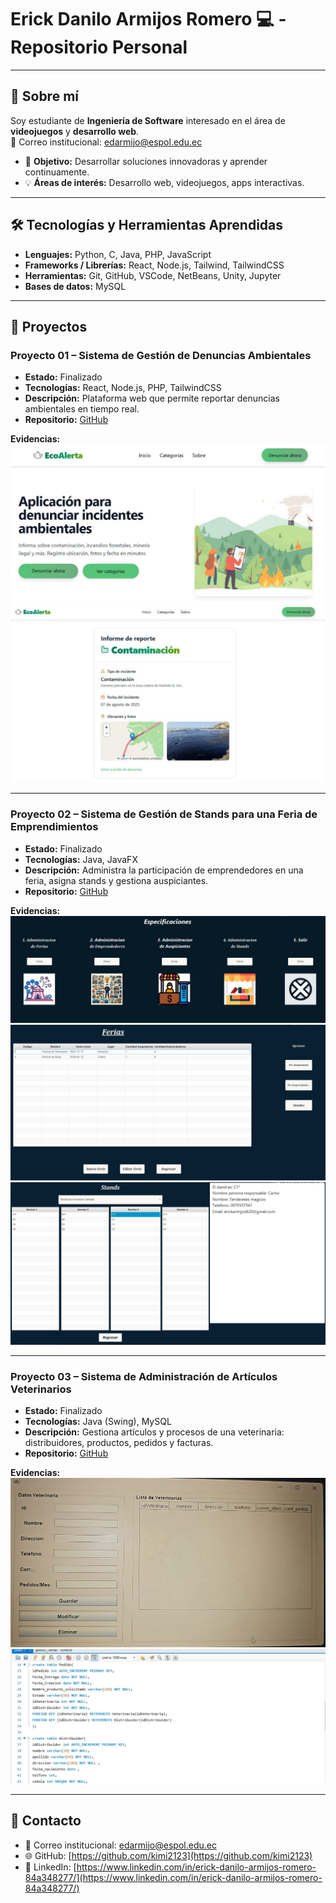 # Erick Danilo Armijos Romero 💻 - Repositorio Personal

---

## 🌟 Sobre mí
Soy estudiante de **Ingeniería de Software** interesado en el área de **videojuegos** y **desarrollo web**.  
📧 Correo institucional: edarmijo@espol.edu.ec  

- 🎯 **Objetivo:** Desarrollar soluciones innovadoras y aprender continuamente.  
- 💡 **Áreas de interés:** Desarrollo web, videojuegos, apps interactivas.

---

## 🛠 Tecnologías y Herramientas Aprendidas

- **Lenguajes:** Python, C, Java, PHP, JavaScript  
- **Frameworks / Librerías:** React, Node.js, Tailwind, TailwindCSS  
- **Herramientas:** Git, GitHub, VSCode, NetBeans, Unity, Jupyter  
- **Bases de datos:** MySQL  

---

## 📂 Proyectos

### Proyecto 01 – Sistema de Gestión de Denuncias Ambientales
- **Estado:** Finalizado  
- **Tecnologías:** React, Node.js, PHP, TailwindCSS  
- **Descripción:** Plataforma web que permite reportar denuncias ambientales en tiempo real.  
- **Repositorio:** [GitHub](https://github.com/kimi2123/ecoAlerta)  

**Evidencias:**  
![ProyectoEcoAlerta1.jpg](capturas/ProyectoEcoAlerta1.jpg)  
![ProyectoEcoAlerta2.jpg](capturas/ProyectoEcoAlerta2.jpg)  

---

### Proyecto 02 – Sistema de Gestión de Stands para una Feria de Emprendimientos
- **Estado:** Finalizado  
- **Tecnologías:** Java, JavaFX  
- **Descripción:** Administra la participación de emprendedores en una feria, asigna stands y gestiona auspiciantes.  
- **Repositorio:** [GitHub](https://github.com/Ricardo24A/POO-P3-G07)  

**Evidencias:**  
![ProyectoFeria1.jpg](capturas/ProyectoFeria1.jpg)  
![ProyectoFeria2.jpg](capturas/ProyectoFeria2.jpg)  
![ProyectoFeria3.jpg](capturas/ProyectoFeria3.jpg)  

---

### Proyecto 03 – Sistema de Administración de Artículos Veterinarios
- **Estado:** Finalizado  
- **Tecnologías:** Java (Swing), MySQL  
- **Descripción:** Gestiona artículos y procesos de una veterinaria: distribuidores, productos, pedidos y facturas.  
- **Repositorio:** [GitHub](https://github.com/kimi2123/ProyectoSistemasDeBasesDeDatos)  

**Evidencias:**  
![ProyectoGestion1.jpg](capturas/ProyectoGestion1.jpg)  
![ProyectoGestion2.jpg](capturas/ProyectoGestion2.jpg)  

---

## 🔗 Contacto
- 📧 Correo institucional: edarmijo@espol.edu.ec  
- 🌐 GitHub: [https://github.com/kimi2123](https://github.com/kimi2123)  
- 💼 LinkedIn: [https://www.linkedin.com/in/erick-danilo-armijos-romero-84a348277/](https://www.linkedin.com/in/erick-danilo-armijos-romero-84a348277/)
